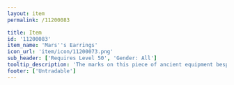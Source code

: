 ```yaml
---
layout: item
permalink: /11200083

title: Item
id: '11200083'
item_name: 'Mars''s Earrings'
icon_url: 'item/icon/11200073.png'
sub_header: ['Requires Level 50', 'Gender: All']
tooltip_description: 'The marks on this piece of ancient equipment bespeak a legacy of brutal war.'
footer: ['Untradable']
---
```

